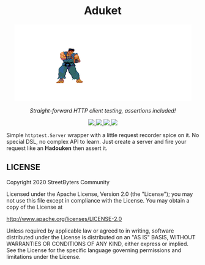 <h1 align="center">Aduket</h1>
<p align="center">
    <img height="200px" src="assets/aduket.gif">
</p>
<p align="center">
    <i>Straight-forward HTTP client testing, assertions included!</i>
</p>

<p align="center">
  <a href="https://github.com/streetbyters/aduket/actions">
    <img src="https://img.shields.io/github/workflow/status/streetbyters/aduket/Go" />
  </a>
  <a href="https://codecov.io/gh/streetbyters/aduket">
    <img src="https://codecov.io/gh/streetbyters/aduket/branch/master/graph/badge.svg" />
  </a>
  <a href="https://goreportcard.com/report/github.com/streetbyters/aduket">
    <img src="https://goreportcard.com/badge/github.com/streetbyters/aduket" />
  </a>
  <a href="https://github.com/streetbyters/aduket/blob/master/LICENSE">
    <img src="https://img.shields.io/github/license/streetbyters/aduket.svg">
  </a>
</p>


Simple `httptest.Server` wrapper with a little request recorder spice on it. No special DSL, no complex API to learn. Just create a server and fire your request like an **Hadouken** then assert it.

## LICENSE
Copyright 2020 StreetByters Community

Licensed under the Apache License, Version 2.0 (the "License");
you may not use this file except in compliance with the License.
You may obtain a copy of the License at

   http://www.apache.org/licenses/LICENSE-2.0

Unless required by applicable law or agreed to in writing, software
distributed under the License is distributed on an "AS IS" BASIS,
WITHOUT WARRANTIES OR CONDITIONS OF ANY KIND, either express or implied.
See the License for the specific language governing permissions and
limitations under the License.